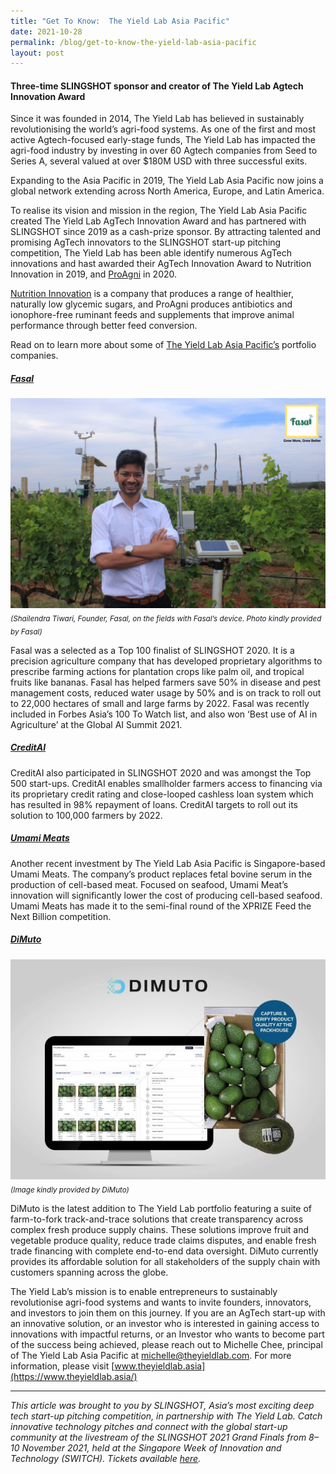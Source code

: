 ```yaml
---
title: "Get To Know:  The Yield Lab Asia Pacific"
date: 2021-10-28
permalink: /blog/get-to-know-the-yield-lab-asia-pacific
layout: post
---
```

#### Three-time SLINGSHOT sponsor and creator of The Yield Lab Agtech Innovation Award

Since it was founded in 2014, The Yield Lab has believed in sustainably revolutionising the world’s agri-food systems. As one of the first and most active Agtech-focused early-stage funds, The Yield Lab has impacted the agri-food industry by investing in over 60 Agtech companies from Seed to Series A, several valued at over $180M USD with three successful exits.

Expanding to the Asia Pacific in 2019, The Yield Lab Asia Pacific now joins a global network extending across North America, Europe, and Latin America.

To realise its vision and mission in the region, The Yield Lab Asia Pacific created The Yield Lab AgTech Innovation Award and has partnered with SLINGSHOT since 2019 as a cash-prize sponsor. By attracting talented and promising AgTech innovators to the SLINGSHOT start-up pitching competition, The Yield Lab has been able identify numerous AgTech innovations and hast awarded their AgTech Innovation Award to Nutrition Innovation in 2019, and [ProAgni](/blog/slingshot-2020-yield-lab-agtech-proagni) in 2020.

[Nutrition Innovation](https://www.nutritioninnovationgroup.com/) is a company that produces a range of healthier, naturally low glycemic sugars, and ProAgni produces antibiotics and ionophore-free ruminant feeds and supplements that improve animal performance through better feed conversion. 

Read on to learn more about some of [The Yield Lab Asia Pacific’s](https://www.theyieldlab.asia/) portfolio companies.

##### [Fasal](https://fasal.co/)

![Alt text for image on Isomer site](/images/Fasal_Shailendra_web.JPG)
<sub>*(Shailendra Tiwari, Founder, Fasal, on the fields with Fasal’s device. Photo kindly provided by Fasal)*</sub> 

Fasal was a selected as a Top 100 finalist of SLINGSHOT 2020. It is a precision agriculture company that has developed proprietary algorithms to prescribe farming actions for plantation crops like palm oil, and tropical fruits like bananas. Fasal has helped farmers save 50% in disease and pest management costs, reduced water usage by 50% and is on track to roll out to 22,000 hectares of small and large farms by 2022. Fasal was recently included in Forbes Asia’s 100 To Watch list, and also won ‘Best use of AI in Agriculture’ at the Global AI Summit 2021. 

##### [CreditAI](http://creditai.co/)

CreditAI also participated in SLINGSHOT 2020 and was amongst the Top 500 start-ups. CreditAI enables smallholder farmers access to financing via its proprietary credit rating and close-looped cashless loan system which has resulted in 98% repayment of loans. CreditAI targets to roll out its solution to 100,000 farmers by 2022.

##### [Umami Meats](https://www.umamimeats.com/)

Another recent investment by The Yield Lab Asia Pacific is Singapore-based Umami Meats. The company’s product replaces fetal bovine serum in the production of cell-based meat.  Focused on seafood, Umami Meat’s innovation will significantly lower the cost of producing cell-based seafood. Umami Meats has made it to the semi-final round of the XPRIZE Feed the Next Billion competition. 

##### [DiMuto](https://www.dimuto.io/)
![Alt text for image on Isomer site](/images/DiMuto_web.jpg)
<sub>*(Image kindly provided by DiMuto)*</sub>

DiMuto is the latest addition to The Yield Lab portfolio featuring a suite of farm-to-fork track-and-trace solutions that create transparency across complex fresh produce supply chains. These solutions improve fruit and vegetable produce quality, reduce trade claims disputes, and enable fresh trade financing with complete end-to-end data oversight. DiMuto currently provides its affordable solution for all stakeholders of the supply chain with customers spanning across the globe. 

The Yield Lab’s mission is to enable entrepreneurs to sustainably revolutionise agri-food systems and wants to invite founders, innovators, and investors to join them on this journey. If you are an AgTech start-up with an innovative solution, or an investor who is interested in gaining access to innovations with impactful returns, or an Investor who wants to become part of the success being achieved, please reach out to Michelle Chee, principal of The Yield Lab Asia Pacific at [michelle@theyieldlab.com](mailto:michelle@theyieldlab.com). For more information, please visit [www.theyieldlab.asia](https://www.theyieldlab.asia/)

---

*This article was brought to you by SLINGSHOT, Asia’s most exciting deep tech start-up pitching competition, in partnership with The Yield Lab. Catch innovative technology pitches and connect with the global start-up community at the livestream of the SLINGSHOT 2021 Grand Finals from 8–10 November 2021, held at the Singapore Week of Innovation and Technology (SWITCH). Tickets available [here](https://community.switchsg.org/register/?utmsource=switchsg.org&utmmedium=referral&utmcontent=article).*
